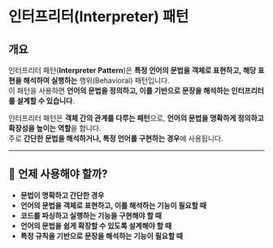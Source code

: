 # **인터프리터(Interpreter) 패턴**  

## **개요**  
인터프리터 패턴(**Interpreter Pattern**)은 **특정 언어의 문법을 객체로 표현하고, 해당 표현을 해석하여 실행하는** 행위(Behavioral) 패턴입니다.  
이 패턴을 사용하면 **언어의 문법을 정의하고, 이를 기반으로 문장을 해석하는 인터프리터를 설계할 수 있습니다**.  

인터프리터 패턴은 **객체 간의 관계를 다루는 패턴**으로, **언어의 문법을 명확하게 정의하고 확장성을 높이는 역할**을 합니다.  
주로 **간단한 문법을 해석하거나, 특정 언어를 구현하는 경우**에 사용됩니다.  

---  

## **📌 언제 사용해야 할까?**  
- **문법이 명확하고 간단한 경우**  
- **언어의 문법을 객체로 표현하고, 이를 해석하는 기능이 필요할 때**  
- **코드를 파싱하고 실행하는 기능을 구현해야 할 때**  
- **언어의 문법을 쉽게 확장할 수 있도록 설계해야 할 때**  
- **특정 규칙을 기반으로 문장을 해석하는 기능이 필요할 때**  
